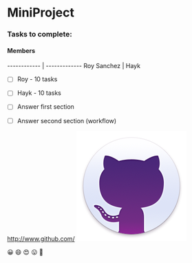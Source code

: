 # MiniProject

### Tasks to complete:

#### Members
------------ | -------------
Roy Sanchez | Hayk

- [ ] Roy - 10 tasks
- [ ] Hayk - 10 tasks
- [ ] Answer first section
- [ ] Answer second section (workflow)



http://www.github.com/ ![GitHub Logo](/images/giticon.png)

:grinning: :smile: :heart_eyes: :stuck_out_tongue: :cowboy_hat_face: